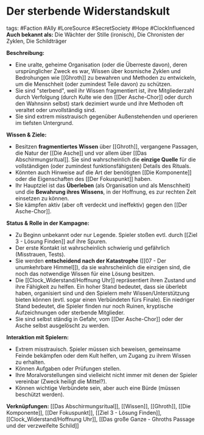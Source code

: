 # Der sterbende Widerstandskult

tags: #Faction #Ally #LoreSource #SecretSociety #Hope #ClockInfluenced
**Auch bekannt als:** Die Wächter der Stille (ironisch), Die Chronisten der Zyklen, Die Schildträger

**Beschreibung:**
*   Eine uralte, geheime Organisation (oder die Überreste davon), deren ursprünglicher Zweck es war, Wissen über kosmische Zyklen und Bedrohungen wie [[Ghroth]] zu bewahren und Methoden zu entwickeln, um die Menschheit (oder zumindest Teile davon) zu schützen.
*   Sie sind "sterbend", weil ihr Wissen fragmentiert ist, ihre Mitgliederzahl durch Verfolgung (durch Kulte wie den [[Der Asche-Chor]] oder durch den Wahnsinn selbst) stark dezimiert wurde und ihre Methoden oft veraltet oder unvollständig sind.
*   Sie sind extrem misstrauisch gegenüber Außenstehenden und operieren im tiefsten Untergrund.

**Wissen & Ziele:**
*   Besitzen **fragmentiertes Wissen** über [[Ghroth]], vergangene Passagen, die Natur der [[Die Asche]] und vor allem über [[Das Abschirmungsritual]]. Sie sind wahrscheinlich die **einzige Quelle** für die vollständigen (oder zumindest funktionsfähigsten) Details des Rituals.
*   Könnten auch Hinweise auf die Art der benötigten [[Die Komponente]] oder die Eigenschaften des [[Der Fokuspunkt]] haben.
*   Ihr Hauptziel ist das **Überleben** (als Organisation und als Menschheit) und die **Bewahrung ihres Wissens**, in der Hoffnung, es zur rechten Zeit einsetzen zu können.
*   Sie kämpfen aktiv (aber oft verdeckt und ineffektiv) gegen den [[Der Asche-Chor]].

**Status & Rolle in der Kampagne:**
*   Zu Beginn unbekannt oder nur Legende. Spieler stoßen evtl. durch [[Ziel 3 - Lösung Finden]] auf ihre Spuren.
*   Der erste Kontakt ist wahrscheinlich schwierig und gefährlich (Misstrauen, Tests).
*   Sie werden **entscheidend nach der Katastrophe** ([[07 - Der unumkehrbare Himmel]]), da sie wahrscheinlich die einzigen sind, die noch das notwendige Wissen für eine Lösung besitzen.
*   <!-- Clock Influence --> Die [[Clock_Widerstand/Hoffnung Uhr]] repräsentiert ihren Zustand und ihre Fähigkeit zu helfen. Ein hoher Stand bedeutet, dass sie überlebt haben, organisiert sind und den Spielern mehr Wissen/Unterstützung bieten können (evtl. sogar einen Verbündeten fürs Finale). Ein niedriger Stand bedeutet, die Spieler finden nur noch Ruinen, kryptische Aufzeichnungen oder sterbende Mitglieder.
*   Sie sind selbst ständig in Gefahr, vom [[Der Asche-Chor]] oder der Asche selbst ausgelöscht zu werden.

**Interaktion mit Spielern:**
*   Extrem misstrauisch. Spieler müssen sich beweisen, gemeinsame Feinde bekämpfen oder dem Kult helfen, um Zugang zu ihrem Wissen zu erhalten.
*   Können Aufgaben oder Prüfungen stellen.
*   Ihre Moralvorstellungen sind vielleicht nicht immer mit denen der Spieler vereinbar (Zweck heiligt die Mittel?).
*   Können wichtige Verbündete sein, aber auch eine Bürde (müssen beschützt werden).

**Verknüpfungen:** [[Das Abschirmungsritual]], [[Wissen]], [[Ghroth]], [[Die Komponente]], [[Der Fokuspunkt]], [[Ziel 3 - Lösung Finden]], [[Clock_Widerstand/Hoffnung Uhr]], [[Das große Ganze - Ghroths Passage und der verzweifelte Schild]]